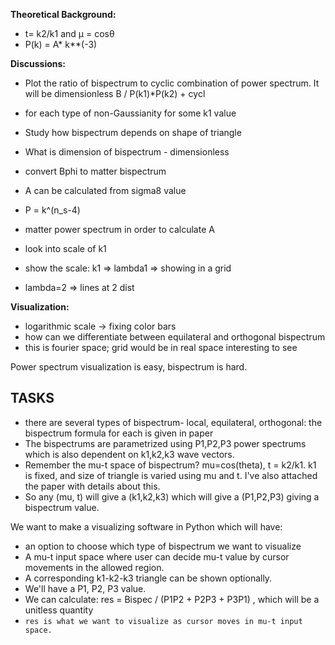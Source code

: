 **Theoretical Background:**
- t= k2/k1 and μ = cosθ
- P(k) = A* k**(-3)

**Discussions:**
- Plot the ratio of bispectrum to cyclic combination of power spectrum. It will be dimensionless B / P(k1)*P(k2) + cycl
- for each type of non-Gaussianity for some k1 value
- Study how bispectrum depends on shape of triangle
- What is dimension of bispectrum - dimensionless

- convert Bphi to matter bispectrum
- A can be calculated from sigma8 value
- P = k^(n_s-4)
- matter power spectrum in order to calculate A
- look into scale of k1
- show the scale: k1 => lambda1 => showing in a grid
- lambda=2 => lines at 2 dist

**Visualization:**
- logarithmic scale -> fixing color bars
- how can we differentiate between equilateral and orthogonal bispectrum
- this is fourier space; grid would be in real space interesting to see

Power spectrum visualization is easy, bispectrum is hard.

## TASKS

* there are several types of bispectrum- local, equilateral, orthogonal: the bispectrum formula for each is given in paper
* The bispectrums are parametrized using P1,P2,P3 power spectrums which is also dependent on k1,k2,k3 wave vectors.
* Remember the mu-t space of bispectrum? mu=cos(theta), t = k2/k1. k1 is fixed, and size of triangle is varied using mu and t. I've also attached the paper with details about this.
* So any (mu, t) will give a (k1,k2,k3) which will give a (P1,P2,P3) giving a bispectrum value.

We want to make a visualizing software in Python which will have:
* an option to choose which type of bispectrum we want to visualize
* A mu-t input space where user can decide mu-t value by cursor movements in the allowed region.
* A corresponding k1-k2-k3 triangle can be shown optionally.
* We'll have a P1, P2, P3 value.
* We can calculate: res = Bispec / (P1P2 + P2P3 + P3P1) , which will be a unitless quantity
* `res is what we want to visualize as cursor moves in mu-t input space.`
